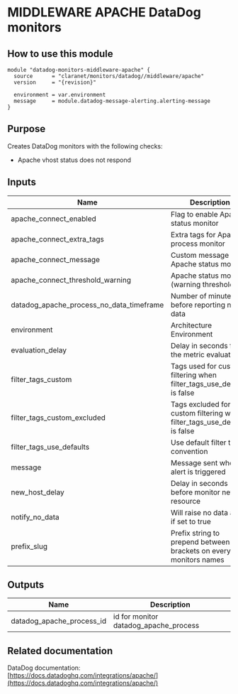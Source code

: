# MIDDLEWARE APACHE DataDog monitors

## How to use this module

```hcl
module "datadog-monitors-middleware-apache" {
  source      = "claranet/monitors/datadog//middleware/apache"
  version     = "{revision}"

  environment = var.environment
  message     = module.datadog-message-alerting.alerting-message
}

```

## Purpose

Creates DataDog monitors with the following checks:

- Apache vhost status does not respond

## Inputs

| Name | Description | Type | Default | Required |
|------|-------------|------|---------|:-----:|
| apache\_connect\_enabled | Flag to enable Apache status monitor | `string` | `"true"` | no |
| apache\_connect\_extra\_tags | Extra tags for Apache process monitor | `list(string)` | `[]` | no |
| apache\_connect\_message | Custom message for Apache status monitor | `string` | `""` | no |
| apache\_connect\_threshold\_warning | Apache status monitor (warning threshold) | `string` | `3` | no |
| datadog\_apache\_process\_no\_data\_timeframe | Number of minutes before reporting no data | `string` | `10` | no |
| environment | Architecture Environment | `string` | n/a | yes |
| evaluation\_delay | Delay in seconds for the metric evaluation | `number` | `15` | no |
| filter\_tags\_custom | Tags used for custom filtering when filter\_tags\_use\_defaults is false | `string` | `"*"` | no |
| filter\_tags\_custom\_excluded | Tags excluded for custom filtering when filter\_tags\_use\_defaults is false | `string` | `""` | no |
| filter\_tags\_use\_defaults | Use default filter tags convention | `string` | `"true"` | no |
| message | Message sent when an alert is triggered | `any` | n/a | yes |
| new\_host\_delay | Delay in seconds before monitor new resource | `number` | `300` | no |
| notify\_no\_data | Will raise no data alert if set to true | `bool` | `true` | no |
| prefix\_slug | Prefix string to prepend between brackets on every monitors names | `string` | `""` | no |

## Outputs

| Name | Description |
|------|-------------|
| datadog\_apache\_process\_id | id for monitor datadog\_apache\_process |

## Related documentation

DataDog documentation: [https://docs.datadoghq.com/integrations/apache/](https://docs.datadoghq.com/integrations/apache/)
